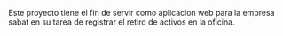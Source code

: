 Este proyecto tiene el fin de servir como aplicacion web para la empresa sabat en su tarea de registrar el retiro de activos en la oficina.
